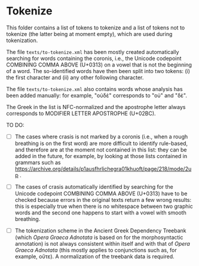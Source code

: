# Tokenize

This folder contains a list of tokens to tokenize and a list of tokens not to
tokenize (the latter being at moment empty), which are used during
tokenization.

The file `texts/to-tokenize.xml` has been mostly created automatically
searching for words containing the coronis, i.e., the Unicode codepoint
COMBINING COMMA ABOVE (U+0313) on a vowel that is not the beginning of a word.
The so-identified words have then been split into two tokens: (i) the first
character and (ii) any other following character.

The file `texts/to-tokenize.xml` also contains words whose analysis has been
added manually: for example, "οὐδὲ" corresponds to "οὐ" and "δὲ".

The Greek in the list is NFC-normalized and the apostrophe letter always
corresponds to MODIFIER LETTER APOSTROPHE (U+02BC).


TO DO:

- [ ] The cases where crasis is not marked by a coronis (i.e.,
when a rough breathing is on the first word) are more difficult to identify
rule-based, and therefore are at the moment not contained in this list:
they can be added in the future, for example, by looking at those lists
contained in grammars such as
https://archive.org/details/p1ausfhrlichegra01khuoft/page/218/mode/2up .

- [ ] The cases of crasis automatically identified by searching for
the Unicode codepoint COMBINING COMMA ABOVE (U+0313) have to be checked because
errors in the original texts return a few wrong results: this is especially
true when there is no whitespace between two graphic words and the second one
happens to start with a vowel with smooth breathing.

- [ ] The tokenization scheme in the Ancient Greek Dependency Treebank (which
*Opera Graeca Adnotata* is based on for the morphosyntactic annotation) is not
always consistent within itself and with that of *Opera Graeca Adnotata*
(this mostly applies to conjunctions such as, for example, οὔτε). A
normalization of the treebank data is required.
